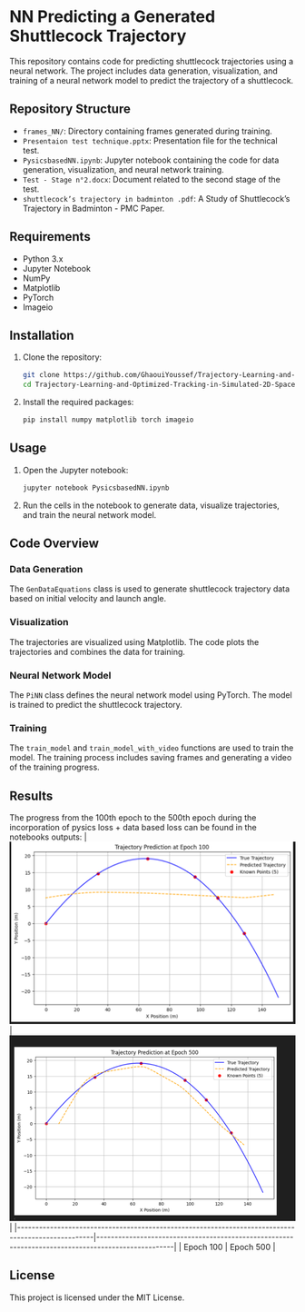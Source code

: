 # NN Predicting a Generated Shuttlecock Trajectory

This repository contains code for predicting shuttlecock trajectories using a neural network. The project includes data generation, visualization, and training of a neural network model to predict the trajectory of a shuttlecock.

## Repository Structure

- `frames_NN/`: Directory containing frames generated during training.
- `Presentaion test technique.pptx`: Presentation file for the technical test.
- `PysicsbasedNN.ipynb`: Jupyter notebook containing the code for data generation, visualization, and neural network training.
- `Test - Stage n°2.docx`: Document related to the second stage of the test.
- `shuttlecock’s trajectory in badminton .pdf`: A Study of Shuttlecock’s Trajectory in Badminton - PMC Paper.

## Requirements

- Python 3.x
- Jupyter Notebook
- NumPy
- Matplotlib
- PyTorch
- Imageio

## Installation

1. Clone the repository:
    ```sh
    git clone https://github.com/GhaouiYoussef/Trajectory-Learning-and-Optimized-Tracking-in-Simulated-2D-Space
    cd Trajectory-Learning-and-Optimized-Tracking-in-Simulated-2D-Space
    ```

2. Install the required packages:
    ```sh
    pip install numpy matplotlib torch imageio
    ```

## Usage

1. Open the Jupyter notebook:
    ```sh
    jupyter notebook PysicsbasedNN.ipynb
    ```

2. Run the cells in the notebook to generate data, visualize trajectories, and train the neural network model.

## Code Overview

### Data Generation

The `GenDataEquations` class is used to generate shuttlecock trajectory data based on initial velocity and launch angle.

### Visualization

The trajectories are visualized using Matplotlib. The code plots the trajectories and combines the data for training.

### Neural Network Model

The `PiNN` class defines the neural network model using PyTorch. The model is trained to predict the shuttlecock trajectory.

### Training

The `train_model` and `train_model_with_video` functions are used to train the model. The training process includes saving frames and generating a video of the training progress.

## Results

The progress from the 100th epoch to the 500th epoch during the incorporation of pysics loss + data based loss can be found in the notebooks outputs:
| ![Image 1](frames_NN/500ep.png) | ![Image 2](frames_NN/100epp.png) |
|---------------------------------------------------------------------------------------------------|---------------------------------------------------------------------------------------------------|
| Epoch 100                                                                             | Epoch 500                                                                              |


## License

This project is licensed under the MIT License.
